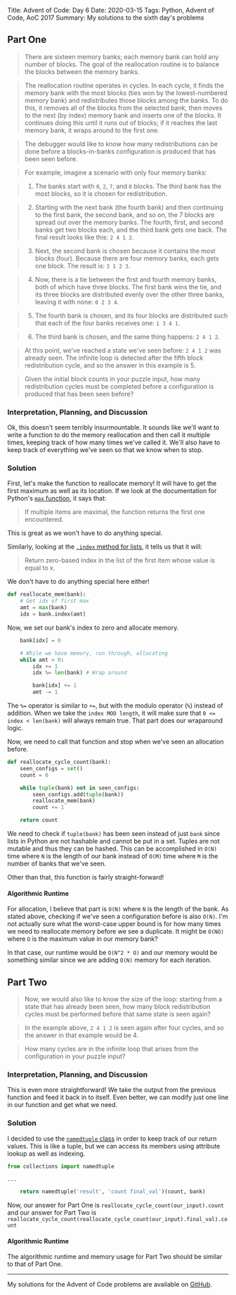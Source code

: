 Title: Advent of Code: Day 6
Date: 2020-03-15
Tags: Python, Advent of Code, AoC 2017
Summary: My solutions to the sixth day's problems

## Part One

> There are sixteen memory banks; each memory bank can hold any number of blocks.
The goal of the reallocation routine is to balance the blocks between the memory banks.

> The reallocation routine operates in cycles.
In each cycle, it finds the memory bank with the most blocks (ties won by the lowest-numbered memory bank) and redistributes those blocks among the banks.
To do this, it removes all of the blocks from the selected bank, then moves to the next (by index) memory bank and inserts one of the blocks.
It continues doing this until it runs out of blocks; if it reaches the last memory bank, it wraps around to the first one.

> The debugger would like to know how many redistributions can be done before a blocks-in-banks configuration is produced that has been seen before.

> For example, imagine a scenario with only four memory banks:

> 1. The banks start with `0`, `2`, `7`, and `0` blocks. The third bank has the most blocks, so it is chosen for redistribution.

> 2. Starting with the next bank (the fourth bank) and then continuing to the first bank, the second bank, and so on, the 7 blocks are spread out over the memory banks.
The fourth, first, and second banks get two blocks each, and the third bank gets one back. The final result looks like this: `2 4 1 2`.

> 3. Next, the second bank is chosen because it contains the most blocks (four).
Because there are four memory banks, each gets one block. The result is: `3 1 2 3`.

> 4. Now, there is a tie between the first and fourth memory banks, both of which have three blocks.
The first bank wins the tie, and its three blocks are distributed evenly over the other three banks, leaving it with none: `0 2 3 4`.

> 5. The fourth bank is chosen, and its four blocks are distributed such that each of the four banks receives one: `1 3 4 1`.

> 6. The third bank is chosen, and the same thing happens: `2 4 1 2`.

> At this point, we've reached a state we've seen before: `2 4 1 2` was already seen. The infinite loop is detected after the fifth block redistribution cycle, and so the answer in this example is 5.

> Given the initial block counts in your puzzle input, how many redistribution cycles must be completed before a configuration is produced that has been seen before?

### Interpretation, Planning, and Discussion

Ok, this doesn't seem terribly insurmountable.
It sounds like we'll want to write a function to do the memory reallocation and then call it multiple times, keeping track of how many times we've called it.
We'll also have to keep track of everything we've seen so that we know when to stop.

### Solution

First, let's make the function to reallocate memory!
It will have to get the first maximum as well as its location.
If we look at the documentation for Python's [`max` function](https://docs.python.org/3/library/functions.html#max), it says that:

> If multiple items are maximal, the function returns the first one encountered.

This is great as we won't have to do anything special.

Similarly, looking at the [`.index` method for lists](https://docs.python.org/3/tutorial/datastructures.html#more-on-lists), it tells us that it will:

> Return zero-based index in the list of the first item whose value is equal to x.

We don't have to do anything special here either!

```python
def reallocate_mem(bank):
    # Get idx of first max
    amt = max(bank)
    idx = bank.index(amt)
```

Now, we set our bank's index to zero and allocate memory.
```python
    bank[idx] = 0

    # While we have memory, run through, allocating
    while amt > 0:
        idx += 1
        idx %= len(bank) # Wrap around

        bank[idx] += 1
        amt -= 1
```

The `%=` operator is similar to `+=`, but with the modulo operator (`%`) instead of addition.
When we take the `index MOD length`, it will make sure that `0 <= index < len(bank)` will always remain true.
That part does our wraparound logic.

Now, we need to call that function and stop when we've seen an allocation before.

```python
def reallocate_cycle_count(bank):
    seen_configs = set()
    count = 0

    while tuple(bank) not in seen_configs:
        seen_configs.add(tuple(bank))
        reallocate_mem(bank)
        count += 1

    return count
```

We need to check if `tuple(bank)` has been seen instead of just `bank` since lists in Python are not hashable and cannot be put in a set.
Tuples are not mutable and thus they can be hashed.
This can be accomplished in `O(N)` time where `N` is the length of our bank instead of `O(M)` time where `M` is the number of banks that we've seen.

Other than that, this function is fairly straight-forward!

#### Algorithmic Runtime

For allocation, I believe that part is `O(N)` where `N` is the length of the bank.
As stated above, checking if we've seen a configuration before is also `O(N)`.
I'm not actually sure what the worst-case upper bound is for how many times we need to reallocate memory before we see a duplicate.
It might be `O(NO)` where `O` is the maximum value in our memory bank?

In that case, our runtime would be `O(N^2 * O)` and our memory would be something similar since we are adding `O(N)` memory for each iteration.

## Part Two

> Now, we would also like to know the size of the loop: starting from a state that has already been seen, how many block redistribution cycles must be performed before that same state is seen again?

> In the example above, `2 4 1 2` is seen again after four cycles, and so the answer in that example would be 4.

> How many cycles are in the infinite loop that arises from the configuration in your puzzle input?

### Interpretation, Planning, and Discussion

This is even more straightforward!
We take the output from the previous function and feed it back in to itself.
Even better, we can modify just one line in our function and get what we need.

### Solution 

I decided to use the [`namedtuple` class](https://docs.python.org/3/library/collections.html#collections.namedtuple) in order to keep track of our return values.
This is like a tuple, but we can access its members using attribute lookup as well as indexing.

```python
from collections import namedtuple

...

    return namedtuple('result', 'count final_val')(count, bank)
```

Now, our answer for Part One is `reallocate_cycle_count(our_input).count` and our answer for Part Two is `reallocate_cycle_count(reallocate_cycle_count(our_input).final_val).count`


#### Algorithmic Runtime

The algorithmic runtime and memory usage for Part Two should be similar to that of Part One.


----

My solutions for the Advent of Code problems are available on [GitHub](https://github.com/byarmis/AdventOfCode).

